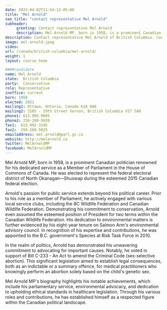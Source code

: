 ```yaml
---
date: 2023-04-02T11:54:12-05:00
title: "Mel Arnold"
seo_title: "contact representative Mel Arnold"
subheader:
     greeting: Contact representative Mel Arnold
     description: Mel Arnold MP, born in 1958, is a prominent Canadian politician renowned for his dedicated service as a Member of Parliament in the House of Commons of Canada. He was elected to represent the federal electoral district of North Okanagan—Shuswap during the esteemed 2015 Canadian federal election.
description: Contact representative Mel Arnold of British Columbia. Contact information for Mel Arnold includes email address, phone number, and mailing address.
image: mel-arnold.jpeg
video:
url: /canada/british-columbia/mel-arnold/
weight: 1
layout: course_home

####candidate
name: Mel Arnold
state:	British Columbia
party:	Conservative
role: Representative
inoffice: current
born: 1958
elected: 2021
mailing1: Ottawa, Ontario, Canada K1A 0A6
mailing2: 3105 - 29th Street Vernon, British Columbia V1T 5A8
phone1: 613-995-9095
phone2: 250-260-5020
fax1:  613-992-3195
fax2:  250-260-5025
emailaddress: mel.arnold@parl.gc.ca
website: http://melarnold.ca
twitter: MelArnoldMP
facebook: MelArnoldMP
---
```


Mel Arnold MP, born in 1958, is a prominent Canadian politician renowned for his dedicated service as a Member of Parliament in the House of Commons of Canada. He was elected to represent the federal electoral district of North Okanagan—Shuswap during the esteemed 2015 Canadian federal election.

Arnold's passion for public service extends beyond his political career. Prior to his role as a member of Parliament, he actively engaged with various local service clubs, including the BC Wildlife Federation and Canadian Wildlife Federation. Demonstrating his commitment to conservation, Arnold even assumed the esteemed position of President for two terms within the Canadian Wildlife Federation. His dedication to environmental matters is further evidenced by his eight-year tenure on Salmon Arm's environmental advisory council. In recognition of his expertise and contributions, he was appointed to the B.C. government's Species at Risk Task Force in 2010.

In the realm of politics, Arnold has demonstrated his unwavering commitment to advocating for important causes. Notably, he voted in support of Bill C-233 - An Act to amend the Criminal Code (sex-selective abortion). This significant legislation aimed to establish legal consequences, both as an indictable or a summary offence, for medical practitioners who knowingly perform an abortion solely based on the child's genetic sex.

Mel Arnold MP's biography highlights his notable achievements, which include his parliamentary service, environmental advocacy, and dedication to upholding ethical standards in healthcare legislation. Through his various roles and contributions, he has established himself as a respected figure within the Canadian political landscape.
